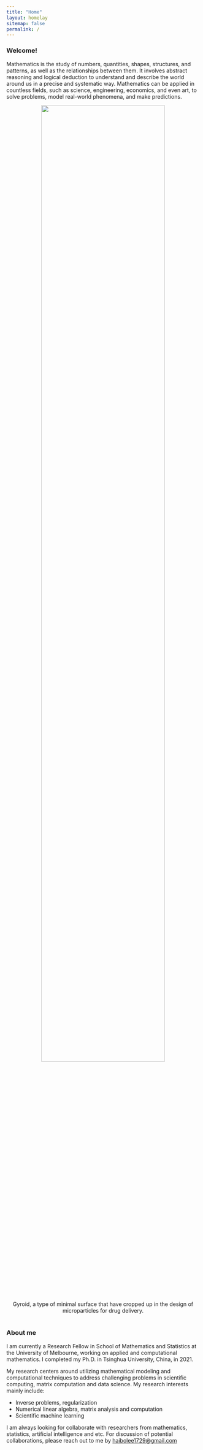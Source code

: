 ```yaml
---
title: "Home"
layout: homelay
sitemap: false
permalink: /
---
```


### Welcome!

Mathematics is the study of numbers, quantities, shapes, structures, and patterns, as well as the relationships between them. It involves abstract reasoning and logical deduction to understand and describe the world around us in a precise and systematic way. Mathematics can be applied in countless fields, such as science, engineering, economics, and even art, to solve problems, model real-world phenomena, and make predictions.

<div class="container">
<div class="row">
<center>
<img src="{{ site.url }}{{ site.baseurl }}/images/Gyroid.jpg" width="80%"/><br/>
Gyroid, a type of minimal surface that have cropped up in the design of microparticles for drug delivery. <br/>
<!-- by Paul Nylander -->
</center>
</div>
</div>
<br/>

### About me

I am currently a Research Fellow in School of Mathematics and Statistics at the University of Melbourne, working on applied and computational mathematics. I completed my Ph.D. in Tsinghua University, China, in 2021.

My research centers around utilizing mathematical modeling and computational techniques to address challenging problems in scientific computing, matrix computation and data science. My research interests mainly include:
* Inverse problems, regularization
* Numerical linear algebra, matrix analysis and computation
* Scientific machine learning

I am always looking for collaborate with researchers from mathematics, statistics, artificial intelligence and etc. For discussion of potential collaborations, please reach out to me by <a href="mailto:haibolee1729@gmail.com" target="_blank"> haibolee1729@gmail.com</a> <br/>

